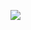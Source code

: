 ![](https://komarev.com/ghpvc/?username=ConOLeary&style=flat-square&color=yellow&label=Nth+Page+Load+Since+5th+Aug+2021)

<!--
**ConOLeary/ConOLeary** is a ✨ _special_ ✨ repository because its `README.md` (this file) appears on your GitHub profile.

Here are some ideas to get you started:

- 🔭 I’m currently working on ...
- 🌱 I’m currently learning ...
- 👯 I’m looking to collaborate on ...
- 🤔 I’m looking for help with ...
- 💬 Ask me about ...
- 📫 How to reach me: ...
- 😄 Pronouns: ...
- ⚡ Fun fact: ...
-->
